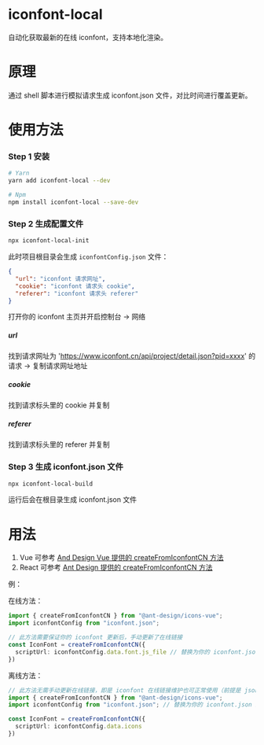 # iconfont-local
自动化获取最新的在线 iconfont，支持本地化渲染。

# 原理

通过 shell 脚本进行模拟请求生成 iconfont.json 文件，对比时间进行覆盖更新。



# 使用方法

### Step 1 安装

```bash
# Yarn
yarn add iconfont-local --dev

# Npm
npm install iconfont-local --save-dev
```


### Step 2 生成配置文件

```bash
npx iconfont-local-init
```

此时项目根目录会生成 `iconfontConfig.json` 文件：
```json
{
  "url": "iconfont 请求网址",
  "cookie": "iconfont 请求头 cookie",
  "referer": "iconfont 请求头 referer"
}
```
打开你的 iconfont 主页并开启控制台 -> 网络

##### url
找到请求网址为 'https://www.iconfont.cn/api/project/detail.json?pid=xxxx' 的请求 -> 复制请求网址地址

##### cookie
找到请求标头里的 cookie 并复制

##### referer
找到请求标头里的 referer 并复制


### Step 3 生成 iconfont.json 文件

```bash
npx iconfont-local-build
```
运行后会在根目录生成 iconfont.json 文件


# 用法
1. Vue 可参考 [And Design Vue 提供的 createFromIconfontCN 方法](https://antdv.com/components/icon-cn/#components-icon-demo-iconfont)
2. React 可参考 [Ant Design 提供的 createFromIconfontCN 方法](https://ant.design/components/icon-cn#components-icon-demo-scripturl)

例：

在线方法：
```ts
import { createFromIconfontCN } from "@ant-design/icons-vue";
import iconfontConfig from "iconfont.json";

// 此方法需要保证你的 iconfont 更新后，手动更新了在线链接
const IconFont = createFromIconfontCN({
  scriptUrl: iconfontConfig.data.font.js_file // 替换为你的 iconfont.json 路径
})
```

离线方法：
```ts
// 此方法无需手动更新在线链接，即是 iconfont 在线链接维护也可正常使用（前提是 json 文件可正常获取）
import { createFromIconfontCN } from "@ant-design/icons-vue";
import iconfontConfig from "iconfont.json"; // 替换为你的 iconfont.json 路径

const IconFont = createFromIconfontCN({
  scriptUrl: iconfontConfig.data.icons
})
```